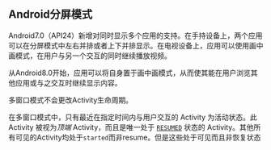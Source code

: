 ## Android分屏模式

Android7.0（API24）新增对同时显示多个应用的支持。在手持设备上，两个应用可以在分屏模式中左右并排或者上下并排显示。在电视设备上，应用可以使用画中画模式，在用户与另一个交互的同时继续播放视频。

从Android8.0开始，应用可以将自身置于画中画模式，从而使其能在用户浏览其他应用或与之交互时继续显示内容。

多窗口模式不会更改Activity生命周期。

在多窗口模式中，只有最近在指定时间内与用户交互的 Activity 为活动状态。此 Activity 被视为*顶端* Activity，而且是唯一处于 [`RESUMED`](https://developer.android.com/reference/androidx/lifecycle/Lifecycle.State.html?hl=zh-cn) 状态的 Activity。其他所有可见的Activity均处于`started`而非resume。但是这些处于可见而且非恢复状态

